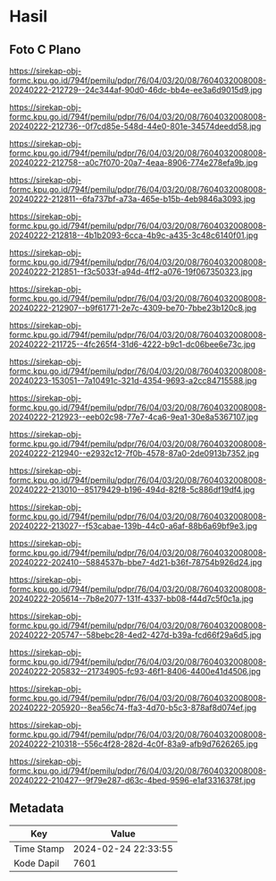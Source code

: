 # Hasil

## Foto C Plano

https://sirekap-obj-formc.kpu.go.id/794f/pemilu/pdpr/76/04/03/20/08/7604032008008-20240222-212729--24c344af-90d0-46dc-bb4e-ee3a6d9015d9.jpg

https://sirekap-obj-formc.kpu.go.id/794f/pemilu/pdpr/76/04/03/20/08/7604032008008-20240222-212736--0f7cd85e-548d-44e0-801e-34574deedd58.jpg

https://sirekap-obj-formc.kpu.go.id/794f/pemilu/pdpr/76/04/03/20/08/7604032008008-20240222-212758--a0c7f070-20a7-4eaa-8906-774e278efa9b.jpg

https://sirekap-obj-formc.kpu.go.id/794f/pemilu/pdpr/76/04/03/20/08/7604032008008-20240222-212811--6fa737bf-a73a-465e-b15b-4eb9846a3093.jpg

https://sirekap-obj-formc.kpu.go.id/794f/pemilu/pdpr/76/04/03/20/08/7604032008008-20240222-212818--4b1b2093-6cca-4b9c-a435-3c48c6140f01.jpg

https://sirekap-obj-formc.kpu.go.id/794f/pemilu/pdpr/76/04/03/20/08/7604032008008-20240222-212851--f3c5033f-a94d-4ff2-a076-19f067350323.jpg

https://sirekap-obj-formc.kpu.go.id/794f/pemilu/pdpr/76/04/03/20/08/7604032008008-20240222-212907--b9f61771-2e7c-4309-be70-7bbe23b120c8.jpg

https://sirekap-obj-formc.kpu.go.id/794f/pemilu/pdpr/76/04/03/20/08/7604032008008-20240222-211725--4fc265f4-31d6-4222-b9c1-dc06bee6e73c.jpg

https://sirekap-obj-formc.kpu.go.id/794f/pemilu/pdpr/76/04/03/20/08/7604032008008-20240223-153051--7a10491c-321d-4354-9693-a2cc84715588.jpg

https://sirekap-obj-formc.kpu.go.id/794f/pemilu/pdpr/76/04/03/20/08/7604032008008-20240222-212923--eeb02c98-77e7-4ca6-9ea1-30e8a5367107.jpg

https://sirekap-obj-formc.kpu.go.id/794f/pemilu/pdpr/76/04/03/20/08/7604032008008-20240222-212940--e2932c12-7f0b-4578-87a0-2de0913b7352.jpg

https://sirekap-obj-formc.kpu.go.id/794f/pemilu/pdpr/76/04/03/20/08/7604032008008-20240222-213010--85179429-b196-494d-82f8-5c886df19df4.jpg

https://sirekap-obj-formc.kpu.go.id/794f/pemilu/pdpr/76/04/03/20/08/7604032008008-20240222-213027--f53cabae-139b-44c0-a6af-88b6a69bf9e3.jpg

https://sirekap-obj-formc.kpu.go.id/794f/pemilu/pdpr/76/04/03/20/08/7604032008008-20240222-202410--5884537b-bbe7-4d21-b36f-78754b926d24.jpg

https://sirekap-obj-formc.kpu.go.id/794f/pemilu/pdpr/76/04/03/20/08/7604032008008-20240222-205614--7b8e2077-131f-4337-bb08-f44d7c5f0c1a.jpg

https://sirekap-obj-formc.kpu.go.id/794f/pemilu/pdpr/76/04/03/20/08/7604032008008-20240222-205747--58bebc28-4ed2-427d-b39a-fcd66f29a6d5.jpg

https://sirekap-obj-formc.kpu.go.id/794f/pemilu/pdpr/76/04/03/20/08/7604032008008-20240222-205832--21734905-fc93-46f1-8406-4400e41d4506.jpg

https://sirekap-obj-formc.kpu.go.id/794f/pemilu/pdpr/76/04/03/20/08/7604032008008-20240222-205920--8ea56c74-ffa3-4d70-b5c3-878af8d074ef.jpg

https://sirekap-obj-formc.kpu.go.id/794f/pemilu/pdpr/76/04/03/20/08/7604032008008-20240222-210318--556c4f28-282d-4c0f-83a9-afb9d7626265.jpg

https://sirekap-obj-formc.kpu.go.id/794f/pemilu/pdpr/76/04/03/20/08/7604032008008-20240222-210427--9f79e287-d63c-4bed-9596-e1af3316378f.jpg


## Metadata

| Key        | Value               |
| ---------- | ------------------- |
| Time Stamp | 2024-02-24 22:33:55 |
| Kode Dapil | 7601                |



